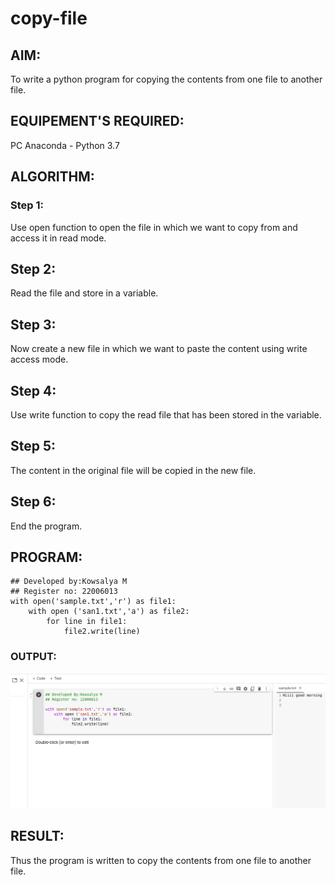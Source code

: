 # copy-file
## AIM:
To write a python program for copying the contents from one file to another file.
## EQUIPEMENT'S REQUIRED: 
PC
Anaconda - Python 3.7
## ALGORITHM: 
### Step 1:

Use open function to open the file in which we want to copy from and access it in read mode.
## Step 2:

Read the file and store in a variable.
## Step 3:

Now create a new file in which we want to paste the content using write access mode.
## Step 4:

Use write function to copy the read file that has been stored in the variable.
## Step 5:

The content in the original file will be copied in the new file.
## Step 6:

End the program.

## PROGRAM:
```
## Developed by:Kowsalya M
## Register no: 22006013
with open('sample.txt','r') as file1:
    with open ('san1.txt','a') as file2:
        for line in file1:
            file2.write(line)

```

### OUTPUT:

![](co.png)


## RESULT:
Thus the program is written to copy the contents from one file to another file.